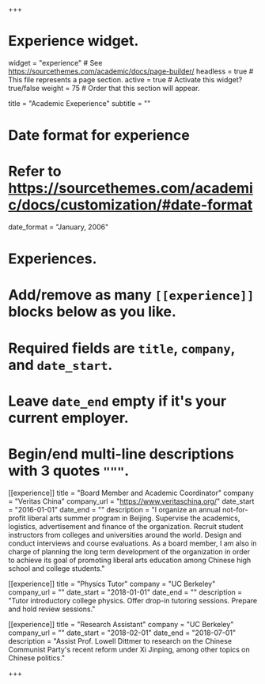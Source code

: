 +++
# Experience widget.
widget = "experience"  # See https://sourcethemes.com/academic/docs/page-builder/
headless = true  # This file represents a page section.
active = true  # Activate this widget? true/false
weight = 75  # Order that this section will appear.

title = "Academic Exeperience"
subtitle = ""

# Date format for experience
#   Refer to https://sourcethemes.com/academic/docs/customization/#date-format
date_format = "January, 2006"

# Experiences.
#   Add/remove as many `[[experience]]` blocks below as you like.
#   Required fields are `title`, `company`, and `date_start`.
#   Leave `date_end` empty if it's your current employer.
#   Begin/end multi-line descriptions with 3 quotes `"""`.
[[experience]]
  title = "Board Member and Academic Coordinator"
  company = "Veritas China"
  company_url = "https://www.veritaschina.org/"
  date_start = "2016-01-01"
  date_end = ""
  description = "I organize an annual not-for-profit liberal arts summer program in Beijing. Supervise the academics, logistics, advertisement and finance of the organization. Recruit student instructors from colleges and universities around the world. Design and conduct interviews and course evaluations. As a board member, I am also in charge of planning the long term development of the organization in order to achieve its goal of promoting liberal arts education among Chinese high school and college students."

[[experience]]
  title = "Physics Tutor"
  company = "UC Berkeley"
  company_url = ""
  date_start = "2018-01-01"
  date_end = ""
  description = "Tutor introductory college physics. Offer drop-in tutoring sessions. Prepare and hold review sessions."

[[experience]]
  title = "Research Assistant"
  company = "UC Berkeley"
  company_url = ""
  date_start = "2018-02-01"
  date_end = "2018-07-01"
  description = "Assist Prof. Lowell Dittmer to research on the Chinese Communist Party's recent reform under Xi Jinping, among other topics on Chinese politics."

+++
